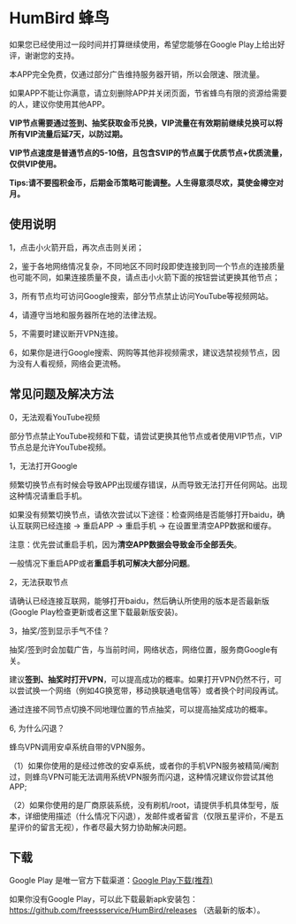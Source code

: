 # HumBird 蜂鸟

如果您已经使用过一段时间并打算继续使用，希望您能够在Google Play上给出好评，谢谢您的支持。

本APP完全免费，仅通过部分广告维持服务器开销，所以会限速、限流量。

如果APP不能让你满意，请立刻删除APP并关闭页面，节省蜂鸟有限的资源给需要的人，建议你使用其他APP。

**VIP节点需要通过签到、抽奖获取金币兑换，VIP流量在有效期前继续兑换可以将所有VIP流量后延7天，以防过期。**

**VIP节点速度是普通节点的5-10倍，且包含SVIP的节点属于优质节点+优质流量，仅供VIP使用。**

**Tips:请不要囤积金币，后期金币策略可能调整。人生得意须尽欢，莫使金樽空对月。**



## 使用说明
 1，点击小火箭开启，再次点击则关闭；
 
 2，鉴于各地网络情况复杂，不同地区不同时段即使连接到同一个节点的连接质量也可能不同，如果连接质量不良，请点击小火箭下面的按钮尝试更换其他节点；
 
 3，所有节点均可访问Google搜索，部分节点禁止访问YouTube等视频网站。
 
 4，请遵守当地和服务器所在地的法律法规。
 
 5，不需要时建议断开VPN连接。
 
 6，如果你是进行Google搜索、网购等其他非视频需求，建议选禁视频节点，因为没有人看视频，网络会更流畅。
 
 ## 常见问题及解决方法
 
 0，无法观看YouTube视频
 
 部分节点禁止YouTube视频和下载，请尝试更换其他节点或者使用VIP节点，VIP节点总是允许YouTube视频。
 
 1，无法打开Google
 
 频繁切换节点有时候会导致APP出现缓存错误，从而导致无法打开任何网站。出现这种情况请重启手机。
 
 如果没有频繁切换节点，请依次尝试以下途径：检查网络是否能够打开baidu，确认互联网已经连接 -> 重启APP -> 重启手机 -> 在设置里清空APP数据和缓存。
 
 注意：优先尝试重启手机，因为**清空APP数据会导致金币全部丢失**。
 
 一般情况下重启APP或者**重启手机可解决大部分问题**。
 
 
 2，无法获取节点
 
 请确认已经连接互联网，能够打开baidu，然后确认所使用的版本是否最新版(Google Play检查更新或者这里下载最新版安装)。
 
 
3，抽奖/签到显示手气不佳？

抽奖/签到时会加载广告，与当前时间，网络状态，网络位置，服务商Google有关。

建议**签到、抽奖时打开VPN**，可以提高成功的概率。如果打开VPN仍然不行，可以尝试换一个网络（例如4G换宽带，移动换联通电信等）或者换个时间段再试。

通过连接不同节点切换不同地理位置的节点抽奖，可以提高抽奖成功的概率。


6, 为什么闪退？

蜂鸟VPN调用安卓系统自带的VPN服务。

（1）如果你使用的是经过修改的安卓系统，或者你的手机VPN服务被精简/阉割过，则蜂鸟VPN可能无法调用系统VPN服务而闪退，这种情况建议你尝试其他APP;

（2）如果你使用的是厂商原装系统，没有刷机/root，请提供手机具体型号，版本，详细使用描述（什么情况下闪退），发邮件或者留言（仅限五星评价，不是五星评价的留言无视），作者尽最大努力协助解决问题。




 ## 下载
 
Google Play 是唯一官方下载渠道：[Google Play下载(推荐)](https://play.google.com/store/apps/details?id=com.young.ss)

如果你没有Google Play，可以此下载最新apk安装包： https://github.com/freessservice/HumBird/releases （选最新的版本）。
